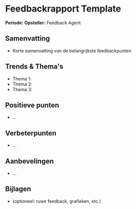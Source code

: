 # Feedbackrapport Template

**Periode:** <vul in>
**Opsteller:** Feedback Agent

## Samenvatting
- Korte samenvatting van de belangrijkste feedbackpunten

## Trends & Thema's
- Thema 1: <beschrijving>
- Thema 2: <beschrijving>
- Thema 3: <beschrijving>

## Positieve punten
- ...

## Verbeterpunten
- ...

## Aanbevelingen
- ...

## Bijlagen
- (optioneel: ruwe feedback, grafieken, etc.)
